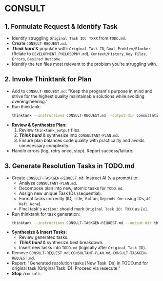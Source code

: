 # CONSULT

## 1. Formulate Request & Identify Task
- Identify struggling `Original Task ID: TXXX` from `TODO.md`.
- Create `CONSULT-REQUEST.md`.
- ***Think hard*** & populate with: `Original Task ID`, `Goal`, `Problem/Blocker` (Relate to `DEVELOPMENT_PHILOSOPHY.md`), `Context/History`, `Key Files`, `Errors`, `Desired Outcome`.
- Identify the ten files most relevant to the problem you're struggling with.

## 2. Invoke Thinktank for Plan
- Add to `CONSULT-REQUEST.md`: "Keep the program's purpose in mind and strive for the highest quality maintainable solutions while avoiding overengineering."
- Run thinktank:
    ```bash
    thinktank --instructions CONSULT-REQUEST.md --output-dir consultation-report --model gemini-2.5-pro-preview-03-25 --model gpt-4.1 --model o4-mini --model openrouter/x-ai/grok-3-mini-beta --model openrouter/deepseek/deepseek-r1 DEVELOPMENT_PHILOSOPHY.md [ten most relevant files]
    ```
- **Review & Synthesize Plan:**
    1. Review `thinktank_output` files.
    2. ***Think hard*** & synthesize into `CONSULTANT-PLAN.md`.
    3. Ensure plan balances code quality with practicality and avoids unnecessary complexity.
- Handle errors (log, retry once, stop). Report success/failure.

## 3. Generate Resolution Tasks in TODO.md
- Create `CONSULT-TASKGEN-REQUEST.md`. Instruct AI (via prompt) to:
    - Analyze `CONSULTANT-PLAN.md`.
    - Decompose plan into new, atomic tasks for `TODO.md`.
    - Assign new unique Task IDs (sequential).
    - Format tasks correctly (ID, Title, Action, `Depends On:` using IDs, `AC Ref: None`).
    - Final task's `Action:` should mark `Original Task ID: TXXX` as `[x]`.
- Run thinktank for task generation:
    ```bash
    thinktank --instructions CONSULT-TASKGEN-REQUEST.md --output-dir thinktank_output_tasks --model gemini-2.5-pro-preview-03-25 --model gpt-4.1 --model o4-mini --model openrouter/x-ai/grok-3-mini-beta --model openrouter/deepseek/deepseek-r1 DEVELOPMENT_PHILOSOPHY.md CONSULTANT-PLAN.md
    ```
- **Synthesize & Insert Tasks:**
    - Review generated tasks.
    - ***Think hard*** & synthesize best breakdown.
    - Insert new tasks into `TODO.md` (logically after `Original Task ID`).
- Remove `CONSULT-REQUEST.md`, `CONSULTANT-PLAN.md`, `CONSULT-TASKGEN-REQUEST.md`.
- Report: "Generated resolution tasks [New Task IDs] in TODO.md for original task [Original Task ID]. Proceed via /execute."
- **Stop** `/consult`.


